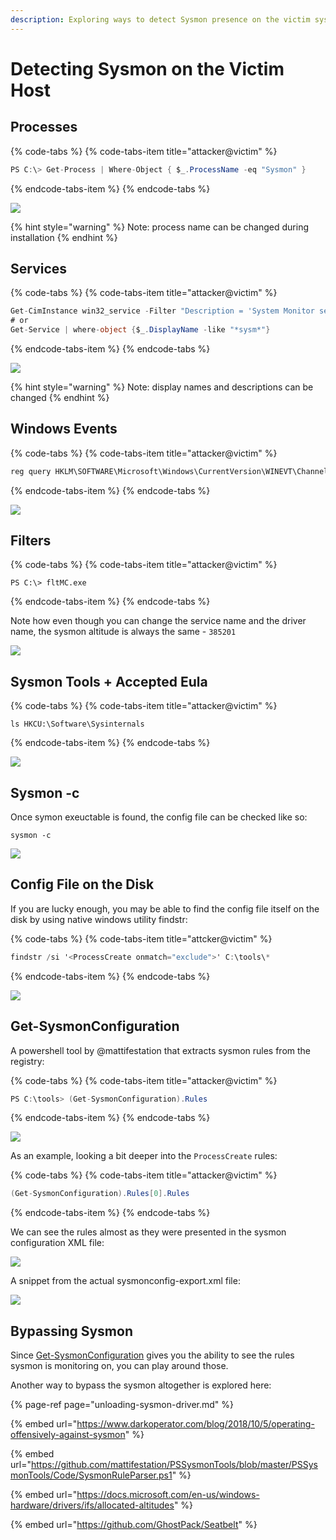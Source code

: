 ```yaml
---
description: Exploring ways to detect Sysmon presence on the victim system
---
```


# Detecting Sysmon on the Victim Host

## Processes

{% code-tabs %}
{% code-tabs-item title="attacker@victim" %}
```csharp
PS C:\> Get-Process | Where-Object { $_.ProcessName -eq "Sysmon" }
```
{% endcode-tabs-item %}
{% endcode-tabs %}

![](../.gitbook/assets/screenshot-from-2018-10-09-17-39-28.png)

{% hint style="warning" %}
Note: process name can be changed during installation
{% endhint %}

## Services

{% code-tabs %}
{% code-tabs-item title="attacker@victim" %}
```csharp
Get-CimInstance win32_service -Filter "Description = 'System Monitor service'"
# or
Get-Service | where-object {$_.DisplayName -like "*sysm*"}
```
{% endcode-tabs-item %}
{% endcode-tabs %}

![](../.gitbook/assets/screenshot-from-2018-10-09-17-48-11.png)

{% hint style="warning" %}
Note: display names and descriptions can be changed
{% endhint %}

## Windows Events

{% code-tabs %}
{% code-tabs-item title="attacker@victim" %}
```csharp
reg query HKLM\SOFTWARE\Microsoft\Windows\CurrentVersion\WINEVT\Channels\Microsoft-Windows-Sysmon/Operational
```
{% endcode-tabs-item %}
{% endcode-tabs %}

![](../.gitbook/assets/screenshot-from-2018-10-09-17-50-47.png)

## Filters

{% code-tabs %}
{% code-tabs-item title="attacker@victim" %}
```text
PS C:\> fltMC.exe
```
{% endcode-tabs-item %}
{% endcode-tabs %}

Note how even though you can change the service name and the driver name, the sysmon altitude is always the same - `385201`

![](../.gitbook/assets/screenshot-from-2018-10-09-17-51-45.png)

## Sysmon Tools + Accepted Eula

{% code-tabs %}
{% code-tabs-item title="attacker@victim" %}
```text
ls HKCU:\Software\Sysinternals
```
{% endcode-tabs-item %}
{% endcode-tabs %}

![](../.gitbook/assets/screenshot-from-2018-10-09-17-56-33.png)

## Sysmon -c

Once symon exeuctable is found, the config file can be checked like so:

```text
sysmon -c
```

![](../.gitbook/assets/screenshot-from-2018-10-09-18-43-39.png)

## Config File on the Disk

If you are lucky enough, you may be able to find the config file itself on the disk by using native windows utility findstr:

{% code-tabs %}
{% code-tabs-item title="attcker@victim" %}
```csharp
findstr /si '<ProcessCreate onmatch="exclude">' C:\tools\*
```
{% endcode-tabs-item %}
{% endcode-tabs %}

![](../.gitbook/assets/screenshot-from-2018-10-09-18-57-32.png)

## Get-SysmonConfiguration

A powershell tool by @mattifestation that extracts sysmon rules from the registry:

{% code-tabs %}
{% code-tabs-item title="attacker@victim" %}
```csharp
PS C:\tools> (Get-SysmonConfiguration).Rules
```
{% endcode-tabs-item %}
{% endcode-tabs %}

![](../.gitbook/assets/screenshot-from-2018-10-09-18-12-09.png)

As an example, looking a bit deeper into the `ProcessCreate` rules:

{% code-tabs %}
{% code-tabs-item title="attacker@victim" %}
```csharp
(Get-SysmonConfiguration).Rules[0].Rules
```
{% endcode-tabs-item %}
{% endcode-tabs %}

We can see the rules almost as they were presented in the sysmon configuration XML file:

![](../.gitbook/assets/screenshot-from-2018-10-09-18-13-37.png)

A snippet from the actual sysmonconfig-export.xml file:

![](../.gitbook/assets/screenshot-from-2018-10-09-18-14-57.png)

## Bypassing Sysmon

Since [Get-SysmonConfiguration](detecting-sysmon-on-the-victim-host.md#get-sysmonconfiguration) gives you the ability to see the rules sysmon is monitoring on, you can play around those.

Another way to bypass the sysmon altogether is explored here:

{% page-ref page="unloading-sysmon-driver.md" %}

{% embed url="https://www.darkoperator.com/blog/2018/10/5/operating-offensively-against-sysmon" %}

{% embed url="https://github.com/mattifestation/PSSysmonTools/blob/master/PSSysmonTools/Code/SysmonRuleParser.ps1" %}

{% embed url="https://docs.microsoft.com/en-us/windows-hardware/drivers/ifs/allocated-altitudes" %}

{% embed url="https://github.com/GhostPack/Seatbelt" %}



